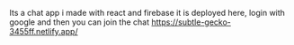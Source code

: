 Its a chat app i made with react and firebase
it is deployed here, login with google and then you can join the chat
https://subtle-gecko-3455ff.netlify.app/
